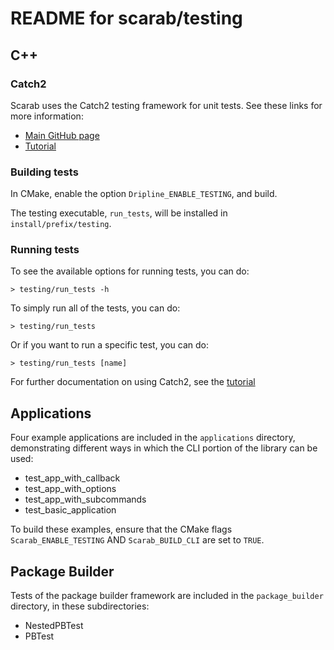 # README for scarab/testing

## C++

### Catch2

Scarab uses the Catch2 testing framework for unit tests.  See these links for more information:

* [Main GitHub page](https://github.com/catchorg/Catch2)
* [Tutorial](https://github.com/catchorg/Catch2/blob/master/docs/tutorial.md)

### Building tests

In CMake, enable the option `Dripline_ENABLE_TESTING`, and build.

The testing executable, `run_tests`, will be installed in `install/prefix/testing`.

### Running tests

To see the available options for running tests, you can do:

```
> testing/run_tests -h
```

To simply run all of the tests, you can do:

```
> testing/run_tests
```

Or if you want to run a specific test, you can do:

```
> testing/run_tests [name]
```

For further documentation on using Catch2, see the [tutorial](https://github.com/catchorg/Catch2/blob/master/docs/tutorial.md)

## Applications

Four example applications are included in the `applications` directory, demonstrating different ways in which the CLI portion of the library can be used:

* test_app_with_callback
* test_app_with_options
* test_app_with_subcommands
* test_basic_application

To build these examples, ensure that the CMake flags `Scarab_ENABLE_TESTING` AND `Scarab_BUILD_CLI` are set to `TRUE`.

## Package Builder

Tests of the package builder framework are included in the `package_builder` directory, in these subdirectories:

* NestedPBTest
* PBTest
